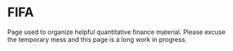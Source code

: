 # FIFA

Page used to organize helpful quantitative finance material.
Please excuse the temporary mess and this page is a long work in progress. 
